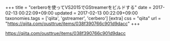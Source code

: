 +++
title = "cerberoを使ってVS2015でGStreamerをビルドする"
date = 2017-02-13 00:22:09+09:00
updated = 2017-02-13 00:22:09+09:00
taxonomies.tags = ['qiita', 'gstreamer', 'cerbero']
[extra]
css = "qiita"
url = "https://qiita.com/ousttrue/items/038f390766c901d9dacc"
+++

<https://qiita.com/ousttrue/items/038f390766c901d9dacc>


